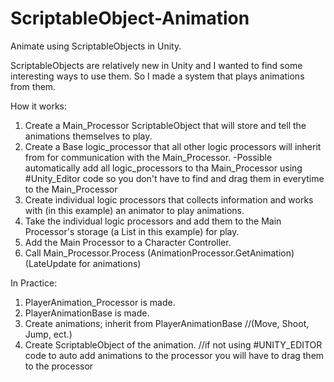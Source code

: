 # ScriptableObject-Animation
Animate using ScriptableObjects in Unity.

ScriptableObjects are relatively new in Unity and I wanted to find some interesting ways to use them. So I made a system that plays animations from them.

How it works:
1. Create a Main_Processor ScriptableObject that will store and tell the animations themselves to play.
2. Create a Base logic_processor that all other logic processors will inherit from for communication with the Main_Processor.
    -Possible automatically add all logic_processors to tha Main_Processor using #Unity_Editor code so you don't have to find and drag          them in everytime to the Main_Processor
3. Create individual logic processors that collects information and works with (in this example) an animator to play animations.
4. Take the individual logic processors and add them to the Main Processor's storage (a List in this example) for play.
5. Add the Main Processor to a Character Controller.
6. Call Main_Processor.Process (AnimationProcessor.GetAnimation) (LateUpdate for animations)

In Practice:
1. PlayerAnimation_Processor is made.
2. PlayerAnimationBase is made.
3. Create animations; inherit from PlayerAnimationBase //(Move, Shoot, Jump, ect.)
4. Create ScriptableObject of the animation.
//if not using #UNITY_EDITOR code to auto add animations to the processor you will have to drag them to the processor
